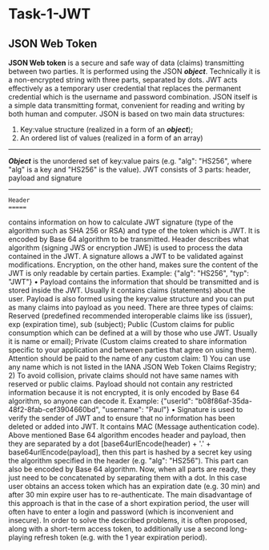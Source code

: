 # Task-1-JWT
JSON Web Token 
---
**JSON Web token** is a secure and safe way of data (claims) transmitting between two parties. It is performed using the JSON ***object***. Technically it is a non-encrypted string with three parts, separated by dots.
JWT acts effectively as a temporary user credential that replaces the permanent credential which is the username and password combination.
JSON itself is a simple data transmitting format, convenient for reading and writing by both human and computer.
JSON is based on two main data structures:
1) Key:value structure (realized in a form of an ***object***); 
2) An ordered list of values (realized in a form of an array)
***
***Object*** is the unordered set of key:value pairs (e.g. "alg": "HS256", where "alg" is a key and "HS256" is the value).
JWT consists of 3 parts: header, payload and signature
***
  	Header
    ===== 
contains information on how to calculate JWT signature (type of the algorithm such as SHA 256 or RSA) and type of the token which is JWT. It is encoded by Base 64 algorithm to be transmitted. Header describes what algorithm (signing JWS or encryption JWE) is used to process the data contained in the JWT. A signature allows a JWT to be validated against modifications. Encryption, on the other hand, makes sure the content of the JWT is only readable by certain parties.
Example: {"alg": "HS256", "typ": "JWT"}
  •	Payload contains the information that should be transmitted and is stored inside the JWT. Usually it contains claims (statements) about the user. Payload is also formed using the key:value structure and you can put as many claims into payload as you need. There are three types of claims: Reserved (predefined recommended interoperable claims like iss (issuer), exp (expiration time), sub (subject); Public (Custom claims for public consumption which can be defined at a will by those who use JWT. Usually it is name or email); Private (Custom claims created to share information specific to your application and between parties that agree on using them). 
Attention should be paid to the name of any custom claim: 1) You can use any name which is not listed in the IANA JSON Web Token Claims Registry; 2) To avoid collision, private claims should not have same names with reserved or public claims.
Payload should not contain any restricted information because it is not encrypted, it is only encoded by Base 64 algorithm, so anyone can decode it.
Example: {"userId": "b08f86af-35da-48f2-8fab-cef3904660bd", "username": "Paul"}
  •	Signature is used to verify the sender of JWT and to ensure that no information has been deleted or added into JWT. It contains MAC (Message authentication code). Above mentioned Base 64 algorithm encodes header and payload, then they are separated by a dot [base64urlEncode(header) + '.' + base64urlEncode(payload], then this part is hashed by a secret key using the algorithm specified in the header (e.g. "alg": "HS256"). This part can also be encoded by Base 64 algorithm.
  Now, when all parts are ready, they just need to be concatenated by separating them with a dot.
  In this case user obtains an access token which has an expiration date (e.g. 30 min) and after 30 min expire user has to re-authenticate. The main disadvantage of this approach is that in the case of a short expiration period, the user will often have to enter a login and password (which is inconvenient and insecure). In order to solve the described problems, it is often proposed, along with a short-term access token, to additionally use a second long-playing refresh token (e.g. with the 1 year expiration period).

